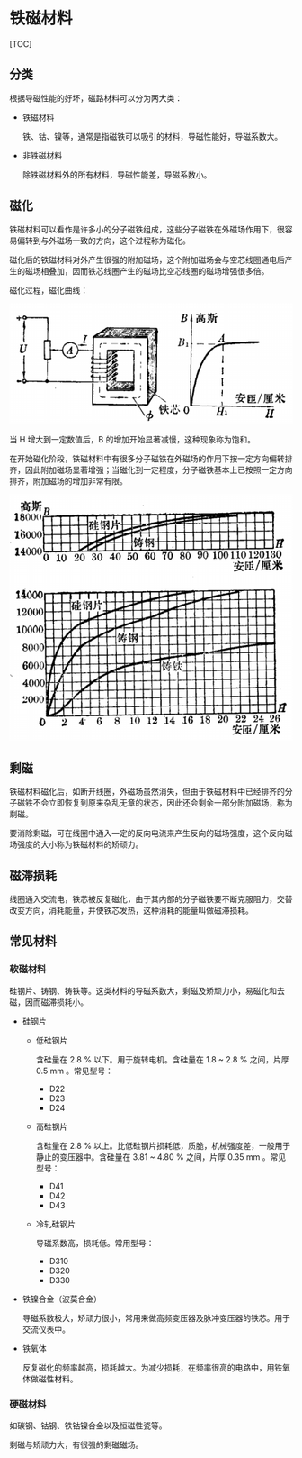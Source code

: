# 铁磁材料

[TOC]

## 分类

根据导磁性能的好坏，磁路材料可以分为两大类：

* 铁磁材料

  铁、钴、镍等，通常是指磁铁可以吸引的材料，导磁性能好，导磁系数大。

* 非铁磁材料

  除铁磁材料外的所有材料，导磁性能差，导磁系数小。

## 磁化

铁磁材料可以看作是许多小的分子磁铁组成，这些分子磁铁在外磁场作用下，很容易偏转到与外磁场一致的方向，这个过程称为磁化。

磁化后的铁磁材料对外产生很强的附加磁场，这个附加磁场会与空芯线圈通电后产生的磁场相叠加，因而铁芯线圈产生的磁场比空芯线圈的磁场增强很多倍。

磁化过程，磁化曲线：

 ![](../Images/磁化过程.png)

当 H 增大到一定数值后，B 的增加开始显著减慢，这种现象称为饱和。

在开始磁化阶段，铁磁材料中有很多分子磁铁在外磁场的作用下按一定方向偏转排齐，因此附加磁场显著增强；当磁化到一定程度，分子磁铁基本上已按照一定方向排齐，附加磁场的增加非常有限。

 ![](../Images/钢材磁化曲线.png)

## 剩磁

铁磁材料磁化后，如断开线圈，外磁场虽然消失，但由于铁磁材料中已经排齐的分子磁铁不会立即恢复到原来杂乱无章的状态，因此还会剩余一部分附加磁场，称为剩磁。

要消除剩磁，可在线圈中通入一定的反向电流来产生反向的磁场强度，这个反向磁场强度的大小称为铁磁材料的矫顽力。

## 磁滞损耗

线圈通入交流电，铁芯被反复磁化，由于其内部的分子磁铁要不断克服阻力，交替改变方向，消耗能量，并使铁芯发热，这种消耗的能量叫做磁滞损耗。

## 常见材料

### 软磁材料

硅钢片、铸钢、铸铁等。这类材料的导磁系数大，剩磁及矫顽力小，易磁化和去磁，因而磁滞损耗小。

* 硅钢片

  * 低硅钢片

    含硅量在 2.8 % 以下。用于旋转电机。含硅量在 1.8 ~ 2.8 % 之间，片厚 0.5 mm 。常见型号：

    * D22
    * D23
    * D24

  * 高硅钢片

    含硅量在 2.8 % 以上。比低硅钢片损耗低，质脆，机械强度差，一般用于静止的变压器中。含硅量在 3.81 ~ 4.80 % 之间，片厚 0.35 mm 。常见型号：

    * D41
    * D42
    * D43

  * 冷轧硅钢片

    导磁系数高，损耗低。常用型号：

    * D310
    * D320
    * D330

* 铁镍合金（波莫合金）

  导磁系数极大，矫顽力很小，常用来做高频变压器及脉冲变压器的铁芯。用于交流仪表中。

* 铁氧体

  反复磁化的频率越高，损耗越大。为减少损耗，在频率很高的电路中，用铁氧体做磁性材料。

### 硬磁材料

如碳钢、钴钢、铁钴镍合金以及恒磁性瓷等。

剩磁与矫顽力大，有很强的剩磁磁场。
